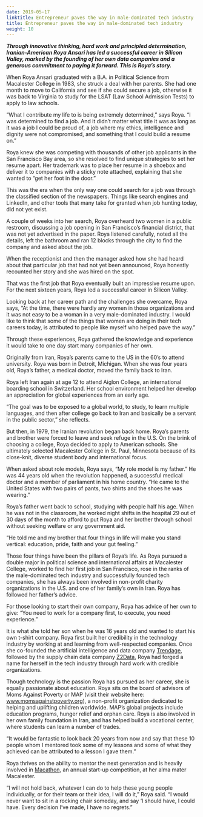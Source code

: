 ```yaml
---
date: 2019-05-17
linktitle: Entrepreneur paves the way in male-dominated tech industry
title: Entrepreneur paves the way in male-dominated tech industry
weight: 10
---
```


***Through innovative thinking, hard work and principled determination, Iranian-American Roya Ansari has led a successful career in Silicon Valley, marked by the founding of her own data companies and a generous commitment to paying it forward. This is Roya’s story.***

When Roya Ansari graduated with a B.A. in Political Science from Macalester College in 1983, she struck a deal with her parents. She had one month to move to California and see if she could secure a job, otherwise it was back to Virginia to study for the LSAT (Law School Admission Tests) to apply to law schools.

“What I contribute my life to is being extremely determined,” says Roya. “I was determined to find a job. And it didn’t matter what title it was as long as it was a job I could be proud of, a job where my ethics, intelligence and dignity were not compromised, and something that I could build a resume on.”

Roya knew she was competing with thousands of other job applicants in the San Francisco Bay area, so she resolved to find unique strategies to set her resume apart. Her trademark was to place her resume in a shoebox and deliver it to companies with a sticky note attached, explaining that she wanted to “get her foot in the door.”

This was the era when the only way one could search for a job was through the classified section of the newspapers. Things like search engines and LinkedIn, and other tools that many take for granted when job hunting today, did not yet exist.

A couple of weeks into her search, Roya overheard two women in a public restroom, discussing a job opening in San Francisco’s financial district,  that was not yet advertised in the paper. Roya listened carefully, noted all the details, left the bathroom and ran 12 blocks through the city to find the company and asked about the job. 

When the receptionist and then the manager asked how she had heard about that particular job that had not yet been announced, Roya honestly recounted her story and she was hired on the spot.

That was the first job that Roya eventually built an impressive resume upon. For the next sixteen years, Roya led a successful career in Silicon Valley.

Looking back at her career path and the challenges she overcame, Roya says, “At the time, there were hardly any women in those organizations and it was not easy to be a woman in a very male-dominated industry. I would like to think that some of the things that women are doing in their tech careers today, is attributed to people like myself who helped pave the way.”

Through these experiences, Roya gathered the knowledge and experience it would take to one day start many companies of her own.

Originally from Iran, Roya’s parents came to the US in the 60’s to attend university. Roya was born in Detroit, Michigan. When she was four years old, Roya’s father, a medical doctor, moved the family back to Iran.

Roya left Iran again at age 12 to attend Aiglon College, an international boarding school in Switzerland. Her school environment helped her develop an appreciation for global experiences from an early age. 

“The goal was to be exposed to a global world, to study, to learn multiple languages, and then after college go back to Iran and basically be a servant in the public sector,” she reflects.

But then, in 1979, the Iranian revolution began back home. Roya’s parents and brother were forced to leave and seek refuge in the U.S. On the brink of choosing a college, Roya decided to apply to American schools. She ultimately selected Macalester College in St. Paul, Minnesota because of its close-knit, diverse student body and international focus.

When asked about role models, Roya says, “My role model is my father.” He was 44 years old when the revolution happened, a successful medical doctor and a member of parliament in his home country. “He came to the United States with two pairs of pants, two shirts and the shoes he was wearing.”

Roya’s father went back to school, studying with people half his age. When he was not in the classroom, he worked night shifts in the hospital 29 out of 30 days of the month to afford to put Roya and her brother through school without seeking welfare or any government aid.

“He told me and my brother that four things in life will make you stand vertical: education, pride, faith and your gut feeling.”

Those four things have been the pillars of Roya’s life. As Roya pursued a double major in political science and international affairs at Macalester College, worked to find her first job in San Francisco, rose in the ranks of the male-dominated tech industry and successfully founded tech companies, she has always been involved in non-profit charity organizations in the U.S.  and one of her family’s own in Iran. Roya has followed her father’s advice.

For those looking to start their own company, Roya has advice of her own to give: “You need to work for a company first, to execute, you need experience.”

It is what she told her son when he was 16 years old and wanted to start his own t-shirt company. Roya first built her credibility in the technology industry by working at and learning from well-respected companies. Once she co-founded the artificial intelligence and data company [Trendage](https://www.trendage.com/), followed by the supply chain data company [Z2Data](https://www.z2data.com/), Roya had forged a name for herself in the tech industry through hard work with credible organizations.

Though technology is the passion Roya has pursued as her career, she is equally passionate about education. Roya sits on the board of advisors of Moms Against Poverty or MAP (visit their website here: www.momsagainstpoverty.org), a non-profit organization dedicated to helping and uplifting children worldwide. MAP’s global projects include education programs, hunger relief and orphan care. Roya is also involved in her own family foundation in Iran, and has helped build a vocational center, where students can learn a number of trades.

“It would be fantastic to look back 20 years from now and say that these 10 people whom I mentored took some of my lessons and some of what they achieved can be attributed to a lesson I gave them.”

Roya thrives on the ability to mentor the next generation and is heavily involved in [Macathon](https://www.macalester.edu/entrepreneurship/macathon/), an annual start-up competition, at her alma mater Macalester.

“I will not hold back, whatever I can do to help these young people individually, or for their team or their idea, I will do it,” Roya said. “I would never want to sit in a rocking chair someday, and say ‘I should have, I could have. Every decision I’ve made, I have no regrets.”